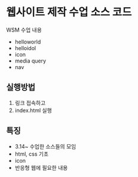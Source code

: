 # 웹사이트 제작 수업 소스 코드
WSM 수업 내용

- helloworld
- helloidol
- icon
- media query
- nav
## 실행방법
1. 링크 접속하고
2. index.html 실행
## 특징
- 3.14~ 수업한 소스들의 모임
- html, css 기초
- icon
- 반응형 웹에 필요한 내용
